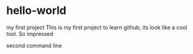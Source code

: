 # hello-world
my first project
This is my first project to learn github, its look like a cool tool.
So impressed


second command line